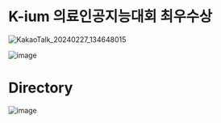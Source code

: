 # K-ium 의료인공지능대회 최우수상
![KakaoTalk_20240227_134648015](https://github.com/KSI000321/Kium-/assets/122200920/30b56416-1340-4764-8329-de86b962b3c4)


![image](https://github.com/KSI000321/Kium-/assets/122200920/33e3f2c8-6852-4fc4-bf0f-992f4102e7e8)

# Directory
![image](https://github.com/KSI000321/Kium-/assets/122200920/e2e8dd52-49d7-417d-a05f-1eb93e305d90)
